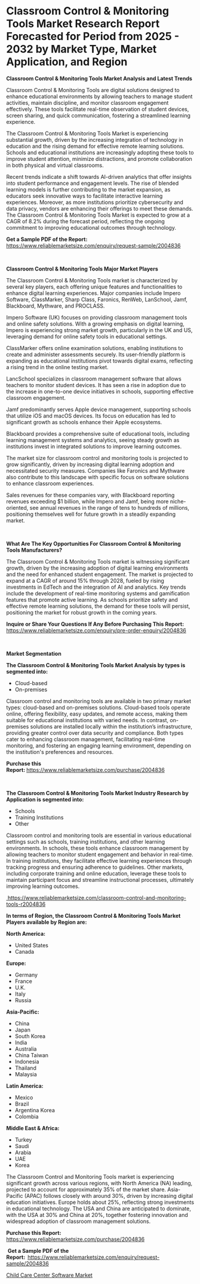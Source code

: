 <p><h1>Classroom Control & Monitoring Tools Market Research Report Forecasted for Period from 2025 -  2032 by Market Type, Market Application, and Region</h1></p><p><strong>Classroom Control & Monitoring Tools Market Analysis and Latest Trends</strong></p>
<p><p>Classroom Control & Monitoring Tools are digital solutions designed to enhance educational environments by allowing teachers to manage student activities, maintain discipline, and monitor classroom engagement effectively. These tools facilitate real-time observation of student devices, screen sharing, and quick communication, fostering a streamlined learning experience. </p><p>The Classroom Control & Monitoring Tools Market is experiencing substantial growth, driven by the increasing integration of technology in education and the rising demand for effective remote learning solutions. Schools and educational institutions are increasingly adopting these tools to improve student attention, minimize distractions, and promote collaboration in both physical and virtual classrooms. </p><p>Recent trends indicate a shift towards AI-driven analytics that offer insights into student performance and engagement levels. The rise of blended learning models is further contributing to the market expansion, as educators seek innovative ways to facilitate interactive learning experiences. Moreover, as more institutions prioritize cybersecurity and data privacy, vendors are enhancing their offerings to meet these demands. The Classroom Control & Monitoring Tools Market is expected to grow at a CAGR of 8.2% during the forecast period, reflecting the ongoing commitment to improving educational outcomes through technology.</p></p>
<p><strong>Get a Sample PDF of the Report:&nbsp;</strong> <a href="https://www.reliablemarketsize.com/enquiry/request-sample/2004836?utm_campaign=1952&utm_medium=2&utm_source=Github&utm_content=ia&utm_term=15012025&utm_id=classroom-control-monitoring-tools">https://www.reliablemarketsize.com/enquiry/request-sample/2004836</a></p>
<p>&nbsp;</p>
<p><strong>Classroom Control & Monitoring Tools Major Market Players</strong></p>
<p><p>The Classroom Control & Monitoring Tools market is characterized by several key players, each offering unique features and functionalities to enhance digital learning experiences. Major companies include Impero Software, ClassMarker, Sharp Class, Faronics, RenWeb, LanSchool, Jamf, Blackboard, Mythware, and PROCLASS.</p><p>Impero Software (UK) focuses on providing classroom management tools and online safety solutions. With a growing emphasis on digital learning, Impero is experiencing strong market growth, particularly in the UK and US, leveraging demand for online safety tools in educational settings.</p><p>ClassMarker offers online examination solutions, enabling institutions to create and administer assessments securely. Its user-friendly platform is expanding as educational institutions pivot towards digital exams, reflecting a rising trend in the online testing market.</p><p>LancSchool specializes in classroom management software that allows teachers to monitor student devices. It has seen a rise in adoption due to the increase in one-to-one device initiatives in schools, supporting effective classroom engagement.</p><p>Jamf predominantly serves Apple device management, supporting schools that utilize iOS and macOS devices. Its focus on education has led to significant growth as schools enhance their Apple ecosystems.</p><p>Blackboard provides a comprehensive suite of educational tools, including learning management systems and analytics, seeing steady growth as institutions invest in integrated solutions to improve learning outcomes.</p><p>The market size for classroom control and monitoring tools is projected to grow significantly, driven by increasing digital learning adoption and necessitated security measures. Companies like Faronics and Mythware also contribute to this landscape with specific focus on software solutions to enhance classroom experiences.</p><p>Sales revenues for these companies vary, with Blackboard reporting revenues exceeding $1 billion, while Impero and Jamf, being more niche-oriented, see annual revenues in the range of tens to hundreds of millions, positioning themselves well for future growth in a steadily expanding market.</p></p>
<p>&nbsp;</p>
<p><strong>What Are The Key Opportunities For Classroom Control & Monitoring Tools Manufacturers?</strong></p>
<p><p>The Classroom Control & Monitoring Tools market is witnessing significant growth, driven by the increasing adoption of digital learning environments and the need for enhanced student engagement. The market is projected to expand at a CAGR of around 15% through 2028, fueled by rising investments in EdTech and the integration of AI and analytics. Key trends include the development of real-time monitoring systems and gamification features that promote active learning. As schools prioritize safety and effective remote learning solutions, the demand for these tools will persist, positioning the market for robust growth in the coming years.</p></p>
<p><strong>Inquire or Share Your Questions If Any Before Purchasing This Report:</strong> <a href="https://www.reliablemarketsize.com/enquiry/pre-order-enquiry/2004836?utm_campaign=1952&utm_medium=2&utm_source=Github&utm_content=ia&utm_term=15012025&utm_id=classroom-control-monitoring-tools">https://www.reliablemarketsize.com/enquiry/pre-order-enquiry/2004836</a></p>
<p>&nbsp;</p>
<p><strong>Market Segmentation</strong></p>
<p><strong>The Classroom Control & Monitoring Tools Market Analysis by types is segmented into:</strong></p>
<p><ul><li>Cloud-based</li><li>On-premises</li></ul></p>
<p><p>Classroom control and monitoring tools are available in two primary market types: cloud-based and on-premises solutions. Cloud-based tools operate online, offering flexibility, easy updates, and remote access, making them suitable for educational institutions with varied needs. In contrast, on-premises solutions are installed locally within the institution’s infrastructure, providing greater control over data security and compliance. Both types cater to enhancing classroom management, facilitating real-time monitoring, and fostering an engaging learning environment, depending on the institution's preferences and resources.</p></p>
<p><strong>Purchase this Report:&nbsp;</strong><a href="https://www.reliablemarketsize.com/purchase/2004836?utm_campaign=1952&utm_medium=2&utm_source=Github&utm_content=ia&utm_term=15012025&utm_id=classroom-control-monitoring-tools">https://www.reliablemarketsize.com/purchase/2004836</a></p>
<p>&nbsp;</p>
<p><strong>The Classroom Control & Monitoring Tools Market Industry Research by Application is segmented into:</strong></p>
<p><ul><li>Schools</li><li>Training Institutions</li><li>Other</li></ul></p>
<p><p>Classroom control and monitoring tools are essential in various educational settings such as schools, training institutions, and other learning environments. In schools, these tools enhance classroom management by allowing teachers to monitor student engagement and behavior in real-time. In training institutions, they facilitate effective learning experiences through tracking progress and ensuring adherence to guidelines. Other markets, including corporate training and online education, leverage these tools to maintain participant focus and streamline instructional processes, ultimately improving learning outcomes.</p></p>
<p><a href="https://www.reliablemarketsize.com/classroom-control-and-monitoring-tools-r2004836?utm_campaign=1952&utm_medium=2&utm_source=Github&utm_content=ia&utm_term=15012025&utm_id=classroom-control-monitoring-tools">&nbsp;https://www.reliablemarketsize.com/classroom-control-and-monitoring-tools-r2004836</a></p>
<p><strong>In terms of Region, the Classroom Control & Monitoring Tools Market Players available by Region are:</strong></p>
<p>
    <p> <strong> North America: </strong>
        <ul>
            <li>United States</li>
            <li>Canada</li>
        </ul>
        </p> 
    <p> <strong> Europe: </strong>
        <ul>
            <li>Germany</li>
            <li>France</li>
            <li>U.K.</li>
            <li>Italy</li>
            <li>Russia</li>
        </ul>
        </p> 
    <p> <strong> Asia-Pacific: </strong>
        <ul>
            <li>China</li>
            <li>Japan</li>
            <li>South Korea</li>
            <li>India</li>
            <li>Australia</li>
            <li>China Taiwan</li>
            <li>Indonesia</li>
            <li>Thailand</li>
            <li>Malaysia</li>
        </ul>
        </p> 
    <p> <strong> Latin America: </strong>
        <ul>
            <li>Mexico</li>
            <li>Brazil</li>
            <li>Argentina Korea</li>
            <li>Colombia</li>
        </ul>
        </p> 
    <p> <strong> Middle East & Africa: </strong>
        <ul>
            <li>Turkey</li>
            <li>Saudi</li>
            <li>Arabia</li>
            <li>UAE</li>
            <li>Korea</li>
        </ul>
    </p>
    </p>
<p><p>The Classroom Control and Monitoring Tools market is experiencing significant growth across various regions, with North America (NA) leading, projected to account for approximately 35% of the market share. Asia-Pacific (APAC) follows closely with around 30%, driven by increasing digital education initiatives. Europe holds about 25%, reflecting strong investments in educational technology. The USA and China are anticipated to dominate, with the USA at 30% and China at 20%, together fostering innovation and widespread adoption of classroom management solutions.</p></p>
<p><strong>Purchase this Report: </strong><a href="https://www.reliablemarketsize.com/purchase/2004836?utm_campaign=1952&utm_medium=2&utm_source=Github&utm_content=ia&utm_term=15012025&utm_id=classroom-control-monitoring-tools">https://www.reliablemarketsize.com/purchase/2004836</a></p>
<p>&nbsp;<strong>Get a Sample PDF of the Report:&nbsp;&nbsp;</strong><a href="https://www.reliablemarketsize.com/enquiry/request-sample/2004836?utm_campaign=1952&utm_medium=2&utm_source=Github&utm_content=ia&utm_term=15012025&utm_id=classroom-control-monitoring-tools">https://www.reliablemarketsize.com/enquiry/request-sample/2004836</a></p>
<p><strong></strong></p>
<p><p><a href="https://github.com/dringals/Market-Research-Report-List-6/blob/main/child-care-center-software-market.md?utm_campaign=1952&utm_medium=2&utm_source=Github&utm_content=ia&utm_term=15012025&utm_id=classroom-control-monitoring-tools">Child Care Center Software Market</a></p></p>